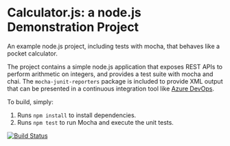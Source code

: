 Calculator.js: a node.js Demonstration Project
==============================================
An example node.js project, including tests with mocha, that behaves like
a pocket calculator.

The project contains a simple node.js application that exposes REST APIs
to perform arithmetic on integers, and provides a test suite with mocha
and chai.  The `mocha-junit-reporters` package is included to provide XML
output that can be presented in a continuous integration tool like
[Azure DevOps](https://azure.com/devops).

To build, simply:

1. Runs `npm install` to install dependencies.
2. Runs `npm test` to run Mocha and execute the unit tests.

[![Build Status](https://dev.azure.com/pzalegaaz4001/Integrating%20External%20Source%20Control%20with%20Azure%20Pipelines/_apis/build/status/pzalega.calculator?branchName=refs%2Fpull%2F1%2Fmerge)](https://dev.azure.com/pzalegaaz4001/Integrating%20External%20Source%20Control%20with%20Azure%20Pipelines/_build/latest?definitionId=1&branchName=refs%2Fpull%2F1%2Fmerge)

